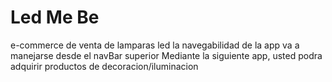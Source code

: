 # Led Me Be
e-commerce de venta de lamparas led
la navegabilidad de la app va a manejarse desde el navBar superior
Mediante la siguiente app, usted podra adquirir productos de decoracion/iluminacion